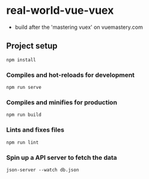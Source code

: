 # real-world-vue-vuex

- build after the 'mastering vuex' on vuemastery.com

## Project setup

```
npm install
```

### Compiles and hot-reloads for development

```
npm run serve
```

### Compiles and minifies for production

```
npm run build
```

### Lints and fixes files

```
npm run lint
```

### Spin up a API server to fetch the data

```
json-server --watch db.json
```
